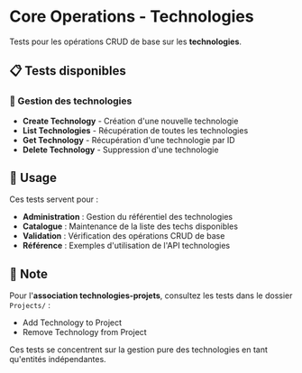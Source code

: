 # Core Operations - Technologies

Tests pour les opérations CRUD de base sur les **technologies**.

## 📋 Tests disponibles

### 🔧 Gestion des technologies
- **Create Technology** - Création d'une nouvelle technologie
- **List Technologies** - Récupération de toutes les technologies
- **Get Technology** - Récupération d'une technologie par ID
- **Delete Technology** - Suppression d'une technologie

## 🎯 Usage

Ces tests servent pour :
- **Administration** : Gestion du référentiel des technologies
- **Catalogue** : Maintenance de la liste des techs disponibles
- **Validation** : Vérification des opérations CRUD de base
- **Référence** : Exemples d'utilisation de l'API technologies

## 📝 Note

Pour l'**association technologies-projets**, consultez les tests dans le dossier `Projects/` :
- Add Technology to Project
- Remove Technology from Project

Ces tests se concentrent sur la gestion pure des technologies en tant qu'entités indépendantes.